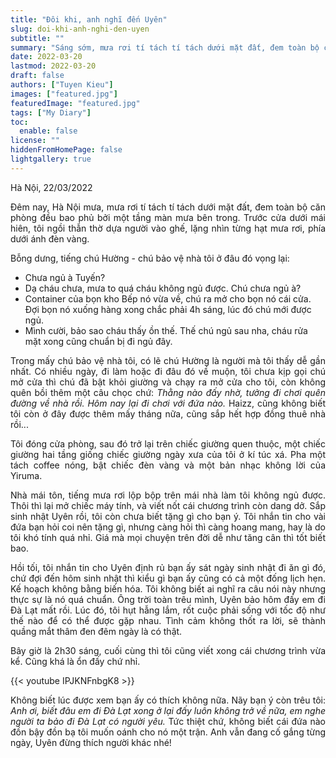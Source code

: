```yaml
---
title: "Đôi khi, anh nghĩ đến Uyên"
slug: doi-khi-anh-nghi-den-uyen
subtitle: ""
summary: "Sáng sớm, mưa rơi tí tách tí tách dưới mặt đất, đem toàn bộ căn phòng đều bao phủ bởi một tầng màn mưa bên trong. Trước cửa dưới mái hiên,..."
date: 2022-03-20
lastmod: 2022-03-20
draft: false
authors: ["Tuyen Kieu"]
images: ["featured.jpg"]
featuredImage: "featured.jpg"
tags: ["My Diary"]
toc:
  enable: false
license: ""
hiddenFromHomePage: false
lightgallery: true
---
```


<p style = "text-align: justify">Hà Nội, 22/03/2022</p>

<p style = "text-align: justify">Đêm nay, Hà Nội mưa, mưa rơi tí tách tí tách dưới mặt đất, đem toàn bộ căn phòng đều bao phủ bởi một tầng màn mưa bên trong. Trước cửa dưới mái hiên, tôi ngồi thẫn thờ dựa người vào ghế, lặng nhìn từng hạt mưa rơi, phía dưới ánh đèn vàng.</p>

<p style = "text-align: justify">Bỗng dưng, tiếng chú Hường - chú bảo vệ nhà tôi ở đâu đó vọng lại:</p>

- Chưa ngủ à Tuyến?
- Dạ cháu chưa, mưa to quá cháu không ngủ được. Chú chưa ngủ à?
- Container của bọn kho Bếp nó vừa về, chú ra mở cho bọn nó cái cửa. Đợi bọn nó xuống hàng xong chắc phải 4h sáng, lúc đó chú mới được ngủ.
- Mình cười, bảo sao cháu thấy ồn thế. Thế chú ngủ sau nha, cháu rửa mặt xong cũng chuẩn bị đi ngủ đây.

<p style = "text-align: justify">Trong mấy chú bảo vệ nhà tôi, có lẽ chú Hường là người mà tôi thấy dễ gần nhất. Có nhiều ngày, đi làm hoặc đi đâu đó về muộn, tôi chưa kịp gọi chú mở cửa thì chú đã bật khỏi giường và chạy ra mở cửa cho tôi, còn không quên bồi thêm một câu chọc chứ: <i>Thằng nào đấy nhờ, tưởng đi chơi quên đường về nhà rồi. Hôm nay lại đi chơi với đứa nào.</i> Haizz, cũng không biết tôi còn ở đây được thêm mấy tháng nữa, cũng sắp hết hợp đồng thuê nhà rồi...</p>

<p style = "text-align: justify">Tôi đóng cửa phòng, sau đó trở lại trên chiếc giường quen thuộc, một chiếc giường hai tầng giống chiếc giường ngày xưa của tôi ở kí túc xá. Pha một tách coffee nóng, bật chiếc đèn vàng và một bản nhạc không lời của Yiruma.</p>

<p style = "text-align: justify">Nhà mái tôn, tiếng mưa rơi lộp bộp trên mái nhà làm tôi không ngủ được. Thôi thì lại mở chiếc máy tính, và viết nốt cái chương trình còn dang dở. Sắp sinh nhật Uyên rồi, tôi còn chưa biết tặng gì cho bạn ý. Tôi nhắn tin cho vài đứa bạn hỏi coi nên tặng gì, nhưng càng hỏi thì càng hoang mang, hay là do tôi khó tính quá nhỉ. Giá mà mọi chuyện trên đời dễ như tăng cân thì tốt biết bao.<i></i></p>

<p style = "text-align: justify">Hồi tối, tôi nhắn tin cho Uyên định rủ bạn ấy sát ngày sinh nhật đi ăn gì đó, chứ đợi đến hôm sinh nhật thì kiểu gì bạn ấy cũng có cả một đống lịch hẹn. Kế hoạch không bằng biến hóa. Tôi không biết ai nghĩ ra câu nói này nhưng thực sự là nó quá chuẩn. Ông trời toàn trêu mình, Uyên bảo hôm đấy em đi Đà Lạt mất rồi. Lúc đó, tôi hụt hẫng lắm, rốt cuộc phải sống với tốc độ như thế nào để có thể được gặp nhau. Tình cảm không thốt ra lời, sẽ thành quầng mắt thâm đen đêm ngày là có thật.</p>

<p style = "text-align: justify">Bây giờ là 2h30 sáng, cuối cùng thì tôi cũng viết xong cái chương trình vừa kể. Cũng khá là ổn đấy chứ nhỉ.</p>

{{< youtube IPJKNFnbgK8 >}}

<p style = "text-align: justify">Không biết lúc được xem bạn ấy có thích không nữa. Nãy bạn ý còn trêu tôi: <i>Anh ơi, biết đâu em đi Đà Lạt xong ở lại đấy luôn không trở về nữa, em nghe người ta bảo đi Đà Lạt có người yêu.</i> Tức thiệt chứ, không biết cái đứa nào đồn bậy đồn bạ tôi muốn oánh cho nó một trận. Anh vẫn đang cố gắng từng ngày, Uyên đừng thích người khác nhé!</p>
